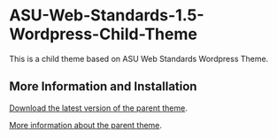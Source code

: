 # ASU-Web-Standards-1.5-Wordpress-Child-Theme

This is a child theme based on ASU Web Standards Wordpress Theme.

## More Information and Installation

[Download the latest version of the parent theme](https://github.com/gios-asu/ASU-Web-Standards-Wordpress-Theme/releases/latest).

[More information about the parent theme](https://github.com/gios-asu/ASU-Web-Standards-Wordpress-Theme/blob/develop/README.md).
